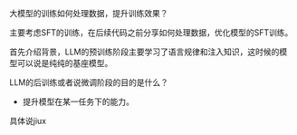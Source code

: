 大模型的训练如何处理数据，提升训练效果？

主要考虑SFT的训练，在后续代码之前分享如何处理数据，优化模型的SFT训练。

首先介绍背景，LLM的预训练阶段主要学习了语言规律和注入知识，这时候的模型可以说是纯纯的基座模型。

LLM的后训练或者说微调阶段的目的是什么？
* 提升模型在某一任务下的能力。

具体说jiux